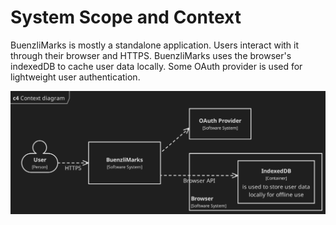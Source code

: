 # System Scope and Context

BuenzliMarks is mostly a standalone application. Users interact with it through
their browser and HTTPS. BuenzliMarks uses the browser's indexedDB to cache user
data locally. Some OAuth provider is used for lightweight user authentication.

<div>
    <img src="./images/1_context.svg" style="filter: invert(88%)"></img>
</div>
